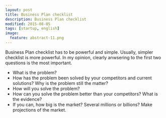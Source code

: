 ```yaml
---
layout: post
title: Business Plan checklist
description: Business Plan checklist
modified: 2015-08-05
tags: [startup, english]
image:
  feature: abstract-11.png
---
```


Business Plan checklist has to be powerful and simple. Usually, simpler checklist is more powerful.
In my opinion, clearly anwsering to the first two questions is the most important. 

- What is the problem?
- How has the problem been solved by your competitors and current solutions? Why is the problem still the matter?
- How will you solve the problem?
- How can you solve the problem better than your competitors? What is the evidence?
- If you can, how big is the market? Several millions or billions? Make projections of the market.
